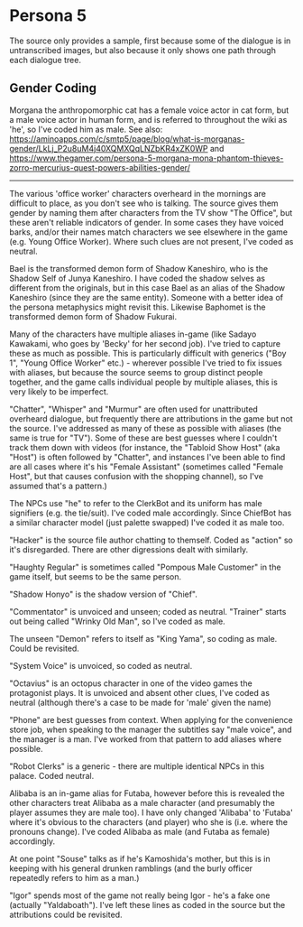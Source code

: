 # Persona 5

The source only provides a sample, first because some of the dialogue is in untranscribed images, but also because it only shows one path through each dialogue tree.

## Gender Coding

Morgana the anthropomorphic cat has a female voice actor in cat form, but a male voice actor in human form, and is referred to throughout the wiki as 'he', so I've coded him as male. 
See also: https://aminoapps.com/c/smtp5/page/blog/what-is-morganas-gender/LkLj_P2u8uM4j40XQMXQqLNZbKR4xZK0WP
and https://www.thegamer.com/persona-5-morgana-mona-phantom-thieves-zorro-mercurius-quest-powers-abilities-gender/

-----
The various 'office worker' characters overheard in the mornings are difficult to place, as you don't see who is talking. The source gives them gender by naming them after characters from the TV show "The Office", but these aren't reliable indicators of gender. In some cases they have voiced barks, and/or their names match characters we see elsewhere in the game (e.g. Young Office Worker). Where such clues are not present, I've coded as neutral.  

Bael is the transformed demon form of Shadow Kaneshiro, who is the Shadow Self of Junya Kaneshiro. I have coded the shadow selves as different from the originals, but in this case Bael as an alias of the Shadow Kaneshiro (since they are the same entity). Someone with a better idea of the persona metaphysics might revisit this. Likewise Baphomet is the transformed demon form of Shadow Fukurai. 

Many of the characters have multiple aliases in-game (like Sadayo Kawakami, who goes by 'Becky' for her second job). I've tried to capture these as much as possible. This is particularly difficult with generics ("Boy 1", "Young Office Worker" etc.) - wherever possible I've tried to fix issues with aliases, but because the source seems to group distinct people together, and the game calls individual people by multiple aliases, this is very likely to be imperfect. 

"Chatter", "Whisper" and "Murmur" are often used for unattributed overheard dialogue, but frequently there are attributions in the game but not the source. I've addressed as many of these as possible with aliases (the same is true for "TV"). Some of these are best guesses where I couldn't track them down with videos (for instance, the "Tabloid Show Host" (aka "Host") is often followed by "Chatter", and instances I've been able to find are all cases where it's his "Female Assistant" (sometimes called "Female Host", but that causes confusion with the shopping channel), so I've assumed that's a pattern.) 

The NPCs use "he" to refer to the ClerkBot and its uniform has male signifiers (e.g. the tie/suit). I've coded male accordingly. Since ChiefBot has a similar character model (just palette swapped) I've coded it as male too. 

"Hacker" is the source file author chatting to themself. Coded as "action" so it's disregarded. There are other digressions dealt with similarly. 

"Haughty Regular" is sometimes called "Pompous Male Customer" in the game itself, but seems to be the same person. 

"Shadow Honyo" is the shadow version of "Chief". 

"Commentator" is unvoiced and unseen; coded as neutral. "Trainer" starts out being called "Wrinky Old Man", so I've coded as male. 

The unseen "Demon" refers to itself as "King Yama", so coding as male. Could be revisited. 

"System Voice" is unvoiced, so coded as neutral. 

"Octavius" is an octopus character in one of the video games the protagonist plays. It is unvoiced and absent other clues, I've coded as neutral (although there's a case to be made for 'male' given the name)

"Phone" are best guesses from context. When applying for the convenience store job, when speaking to the manager the subtitles say "male voice", and the manager is a man. I've worked from that pattern to add aliases where possible. 

"Robot Clerks" is a generic - there are multiple identical NPCs in this palace. Coded neutral. 

Alibaba is an in-game alias for Futaba, however before this is revealed the other characters treat Alibaba as a male character (and presumably the player assumes they are male too). I have only changed 'Alibaba' to 'Futaba' where it's obvious to the characters (and player) who she is (i.e. where the pronouns change). I've coded Alibaba as male (and Futaba as female) accordingly. 

At one point "Souse" talks as if he's Kamoshida's mother, but this is in keeping with his general drunken ramblings (and the burly officer repeatedly refers to him as a man.)

"Igor" spends most of the game not really being Igor - he's a fake one (actually "Yaldaboath"). I've left these lines as coded in the source but the attributions could be revisited. 
